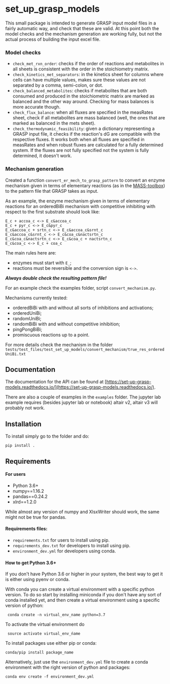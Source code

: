 # set_up_grasp_models

This small package is intended to generate GRASP input model files in a fairly automatic way, and check that these are valid.
At this point both the model checks and the mechanism generation are working fully, but not the actual process of building the input excel file.


### Model checks
 - `check_met_rxn_order`: checks if the order of reactions and metabolites in all sheets is consistent with the order in the stoichiometry matrix.
 - `check_kinetics_met_separators`: in the kinetics sheet for columns where cells can have multiple values, makes sure these values are not separated by a comma, semi-colon, or dot.
 - `check_balanced_metabolites`: checks if metabolites that are both consumed and produced in the stoichiometric matrix are marked as balanced and the other way around. Checking for mass balances is more accurate though.
 - `check_flux_balance`:  when all fluxes are specified in the measRates sheet, check if all metabolites are mass balanced (well, the ones that are marked as balanced in the mets sheet).
 - `check_thermodynamic_feasibility`: given a dictionary representing a GRASP input file, it checks if the reaction's dG are compatible with the respective fluxes. It works both when all fluxes are specified in measRates and when robust fluxes are calculated for a fully determined system. If the fluxes are not fully specified not the system is fully determined, it doesn't work.
 
### Mechanism generation

Created a function `convert_er_mech_to_grasp_pattern` to convert an enzyme mechanism given in terms of elementary reactions (as in the [MASS-toolbox](http://opencobra.github.io/MASS-Toolbox/)) to the pattern file that GRASP takes as input.

As an example, the enzyme mechanism given in terms of elementary reactions for an orderedBiBi mechanism with competitive inhibiting with respect to the first substrate should look like:

```
E_c + accoa_c <-> E_c&accoa_c
E_c + pyr_c <-> E_c&pyr_c
E_c&accoa_c + srtn_c <-> E_c&accoa_c&srnt_c
E_c&accoa_c&srnt_c <-> E_c&coa_c&nactsrtn_c
E_c&coa_c&nactsrtn_c <-> E_c&coa_c + nactsrtn_c
E_c&coa_c <-> E_c + coa_c
```

The main rules here are: 
 - enzymes must start with `E_`;
 - reactions must be reversible and the conversion sign is `<->`.
 
***Always double check the resulting pattern file!***

For an example check the examples folder, script `convert_mechanism.py`.

Mechanisms currently tested:
 - orderedBiBi with and without all sorts of inhibitions and activations;
 - orderedUniBi;
 - randomUniBi;
 - randomBiBi with and without competitive inhibition;
 - pingPongBiBi;
 - promiscuous reactions up to a point.

For more details check the mechanism in the folder `tests/test_files/test_set_up_models/convert_mechanism/true_res_orderedUniBi.txt`
 


## Documentation

The documentation for the API can be found at [https://set-up-grasp-models.readthedocs.io/](https://set-up-grasp-models.readthedocs.io/).

There are also a couple of examples in the `examples` folder.
The jupyter lab example requires (besides jupyter lab or notebook) altair v2, altair v3 will probably not work. 

## Installation

To install simply go to the folder and do:

```pip install .```


## Requirements

#### For users
 - Python 3.6+
 - numpy==1.16.2
 - pandas==0.24.2
 - xlrd==1.2.0

While almost any version of numpy and XlsxWriter should work, the same might not be true for pandas.  


#### Requirements files:
 - `requirements.txt` for users to install using pip.
 - `requirements_dev.txt` for developers to install using pip.
 - `environment_dev.yml` for developers using conda.
 

#### How to get Python 3.6+
If you don't have Python 3.6 or higher in your system, the best way to get it is either using pyenv or conda.
 
With conda you can create a virtual environment with a specific python version. To do so start by installing miniconda if you don't have any sort of conda installed yet, and then create a virtual environment using a specific version of python:

``` conda create -n virtual_env_name python=3.7```

To activate the virtual environment do

``` source activate virtual_env_ńame```

To install packages use either pip or conda: 

``` conda/pip install package_name ```

Alternatively, just use the `environment_dev.yml` file to create a conda environment with the right version of python and packages:

```conda env create -f environment_dev.yml```